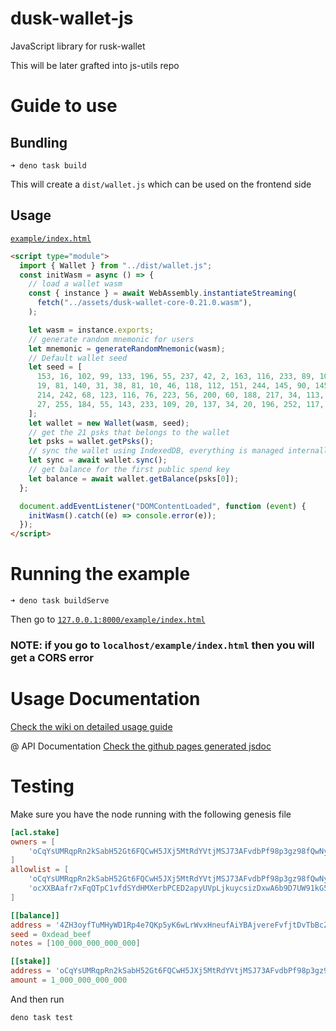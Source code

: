 # dusk-wallet-js
JavaScript library for rusk-wallet

This will be later grafted into js-utils repo

# Guide to use

## Bundling
```
➜ deno task build
```
This will create a `dist/wallet.js` which can be used on the frontend side

## Usage 

[`example/index.html`](https://github.com/dusk-network/dusk-wallet-js/tree/main/example)

```html
<script type="module">
  import { Wallet } from "../dist/wallet.js";
  const initWasm = async () => {
    // load a wallet wasm
    const { instance } = await WebAssembly.instantiateStreaming(
      fetch("../assets/dusk-wallet-core-0.21.0.wasm"),
    );

    let wasm = instance.exports;
    // generate random mnemonic for users
    let mnemonic = generateRandomMnemonic(wasm);
    // Default wallet seed
    let seed = [
      153, 16, 102, 99, 133, 196, 55, 237, 42, 2, 163, 116, 233, 89, 10, 115,
      19, 81, 140, 31, 38, 81, 10, 46, 118, 112, 151, 244, 145, 90, 145, 168,
      214, 242, 68, 123, 116, 76, 223, 56, 200, 60, 188, 217, 34, 113, 55, 172,
      27, 255, 184, 55, 143, 233, 109, 20, 137, 34, 20, 196, 252, 117, 221, 221,
    ];
    let wallet = new Wallet(wasm, seed);
    // get the 21 psks that belongs to the wallet
    let psks = wallet.getPsks();
    // sync the wallet using IndexedDB, everything is managed internally
    let sync = await wallet.sync();
    // get balance for the first public spend key
    let balance = await wallet.getBalance(psks[0]);
  };

  document.addEventListener("DOMContentLoaded", function (event) {
    initWasm().catch((e) => console.error(e));
  });
</script>
```

# Running the example

```
➜ deno task buildServe
```
Then go to [`127.0.0.1:8000/example/index.html`](http://127.0.0.1:8000/example/index.html)

### __NOTE__: **if you go to `localhost/example/index.html` then you will get a CORS error**

# Usage Documentation
[Check the wiki on detailed usage guide](https://github.com/dusk-network/dusk-wallet-js/wiki)

@ API Documentation
[Check the github pages generated jsdoc](https://dusk-network.github.io/dusk-wallet-js/)

# Testing
Make sure you have the node running with the following genesis file

```toml
[acl.stake]
owners = [
    'oCqYsUMRqpRn2kSabH52Gt6FQCwH5JXj5MtRdYVtjMSJ73AFvdbPf98p3gz98fQwNy9ZBiDem6m9BivzURKFSKLYWP3N9JahSPZs9PnZ996P18rTGAjQTNFsxtbrKx79yWu',
]
allowlist = [
    'oCqYsUMRqpRn2kSabH52Gt6FQCwH5JXj5MtRdYVtjMSJ73AFvdbPf98p3gz98fQwNy9ZBiDem6m9BivzURKFSKLYWP3N9JahSPZs9PnZ996P18rTGAjQTNFsxtbrKx79yWu',
    'ocXXBAafr7xFqQTpC1vfdSYdHMXerbPCED2apyUVpLjkuycsizDxwA6b9D7UW91kG58PFKqm9U9NmY9VSwufUFL5rVRSnFSYxbiKK658TF6XjHsHGBzavFJcxAzjjBRM4eF'
]

[[balance]]
address = '4ZH3oyfTuMHyWD1Rp4e7QKp5yK6wLrWvxHneufAiYBAjvereFvfjtDvTbBcZN5ZCsaoMo49s1LKPTwGpowik6QJG'
seed = 0xdead_beef
notes = [100_000_000_000_000]

[[stake]]
address = 'oCqYsUMRqpRn2kSabH52Gt6FQCwH5JXj5MtRdYVtjMSJ73AFvdbPf98p3gz98fQwNy9ZBiDem6m9BivzURKFSKLYWP3N9JahSPZs9PnZ996P18rTGAjQTNFsxtbrKx79yWu'
amount = 1_000_000_000_000
```

And then run

```
deno task test
```
